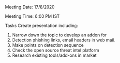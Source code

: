 Meeting Date: 17/8/2020

Meeting Time: 6:00 PM IST

Tasks
Create presentation including:
1. Narrow down the topic to develop an addon for 
2. Detection phishing links, email headers in web mail.
3. Make points on detection sequence
4. Check the open source threat intel platform
5. Research existing tools/add-ons in market
